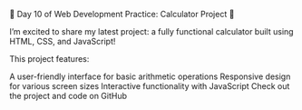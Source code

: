 🚀 Day 10 of Web Development Practice: Calculator Project 🚀

I’m excited to share my latest project: a fully functional calculator built using HTML, CSS, and JavaScript!

This project features:

A user-friendly interface for basic arithmetic operations
Responsive design for various screen sizes
Interactive functionality with JavaScript
Check out the project and code on GitHub
